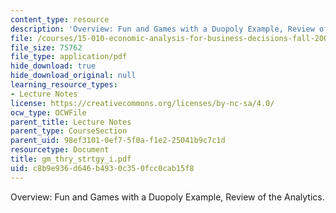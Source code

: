 ```yaml
---
content_type: resource
description: 'Overview: Fun and Games with a Duopoly Example, Review of the Analytics.'
file: /courses/15-010-economic-analysis-for-business-decisions-fall-2004/c8b9e936d646b4930c350fcc0cab15f8_gm_thry_strtgy_i.pdf
file_size: 75762
file_type: application/pdf
hide_download: true
hide_download_original: null
learning_resource_types:
- Lecture Notes
license: https://creativecommons.org/licenses/by-nc-sa/4.0/
ocw_type: OCWFile
parent_title: Lecture Notes
parent_type: CourseSection
parent_uid: 98ef3101-0ef7-5f0a-f1e2-25041b9c7c1d
resourcetype: Document
title: gm_thry_strtgy_i.pdf
uid: c8b9e936-d646-b493-0c35-0fcc0cab15f8
---
```

Overview: Fun and Games with a Duopoly Example, Review of the Analytics.